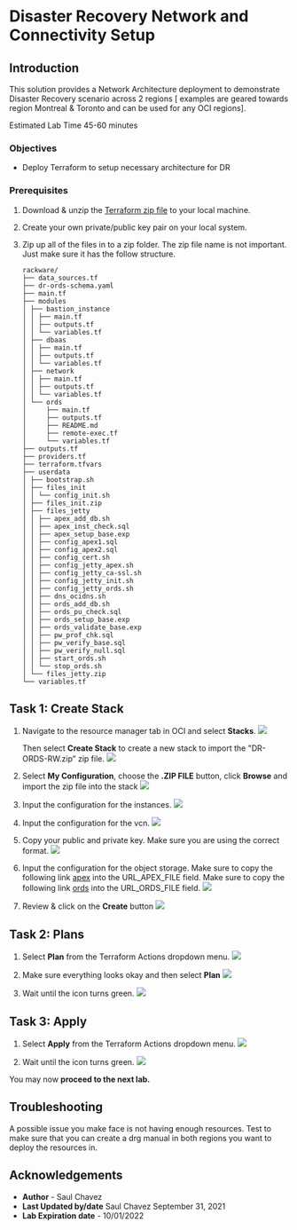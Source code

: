 # Disaster Recovery Network and Connectivity Setup
## Introduction
This solution provides a Network Architecture deployment to demonstrate Disaster Recovery scenario across 2 regions [ examples are geared towards region Montreal & Toronto and can be used for any OCI regions].

Estimated Lab Time 45-60 minutes


### Objectives
- Deploy Terraform to setup necessary architecture for DR

### Prerequisites
1. Download & unzip the [Terraform zip file](https://c4u04.objectstorage.us-ashburn-1.oci.customer-oci.com/p/EcTjWk2IuZPZeNnD_fYMcgUhdNDIDA6rt9gaFj_WZMiL7VvxPBNMY60837hu5hga/n/c4u04/b/livelabsfiles/o/solutions-library/DR-ORDS-RW-master.zip) to your local machine.

2.  Create your own private/public key pair on your local system.
3.  Zip up all of the files in to a zip folder. The zip file name is not important.
    Just make sure it has the follow structure.
    
        rackware/
        ├── data_sources.tf
        ├── dr-ords-schema.yaml
        ├── main.tf
        ├── modules
        │ ├── bastion_instance
        │ │ ├── main.tf
        │ │ ├── outputs.tf
        │ │ └── variables.tf
        │ ├── dbaas
        │ │ ├── main.tf
        │ │ ├── outputs.tf
        │ │ └── variables.tf
        │ ├── network
        │ │ ├── main.tf
        │ │ ├── outputs.tf
        │ │ └── variables.tf
        │ └── ords
        │     ├── main.tf
        │     ├── outputs.tf
        │     ├── README.md
        │     ├── remote-exec.tf
        │     └── variables.tf
        ├── outputs.tf
        ├── providers.tf
        ├── terraform.tfvars
        ├── userdata
        │ ├── bootstrap.sh
        │ ├── files_init
        │ │ └── config_init.sh
        │ ├── files_init.zip
        │ ├── files_jetty
        │ │ ├── apex_add_db.sh
        │ │ ├── apex_inst_check.sql
        │ │ ├── apex_setup_base.exp
        │ │ ├── config_apex1.sql
        │ │ ├── config_apex2.sql
        │ │ ├── config_cert.sh
        │ │ ├── config_jetty_apex.sh
        │ │ ├── config_jetty_ca-ssl.sh
        │ │ ├── config_jetty_init.sh
        │ │ ├── config_jetty_ords.sh
        │ │ ├── dns_ocidns.sh
        │ │ ├── ords_add_db.sh
        │ │ ├── ords_pu_check.sql
        │ │ ├── ords_setup_base.exp
        │ │ ├── ords_validate_base.exp
        │ │ ├── pw_prof_chk.sql
        │ │ ├── pw_verify_base.sql
        │ │ ├── pw_verify_null.sql
        │ │ ├── start_ords.sh
        │ │ └── stop_ords.sh
        │ └── files_jetty.zip
        └── variables.tf

    
## Task 1: Create Stack    
1. Navigate to the resource manager tab in OCI and select **Stacks**. 
    ![](./images/select-stacks.png)

    Then select **Create Stack** to create a new stack to import the "DR-ORDS-RW.zip” zip file.
    ![](./images/create-stack.png)

2. Select **My Configuration**, choose the **.ZIP FILE** button, click **Browse** and import the zip file into the stack 
    ![](./images/stack-info.png)

3. Input the configuration for the instances.
    ![](./images/ResourceManager-Input-Basic.PNG)

4. Input the configuration for the vcn.
    ![](./images/ResourceManager-Network.PNG)

5. Copy your public and private key. Make sure you are using the correct format.
    ![](./images/ResourceManager-Keys.PNG)

6. Input the configuration for the object storage. Make sure to copy the following link [apex](https://c4u04.objectstorage.us-ashburn-1.oci.customer-oci.com/p/EcTjWk2IuZPZeNnD_fYMcgUhdNDIDA6rt9gaFj_WZMiL7VvxPBNMY60837hu5hga/n/c4u04/b/livelabsfiles/o/solutions-library/apex_20.1.zip) into the URL\_APEX\_FILE field.
   Make sure to copy the following link [ords](https://c4u04.objectstorage.us-ashburn-1.oci.customer-oci.com/p/EcTjWk2IuZPZeNnD_fYMcgUhdNDIDA6rt9gaFj_WZMiL7VvxPBNMY60837hu5hga/n/c4u04/b/livelabsfiles/o/solutions-library/ords.war) into the URL\_ORDS\_FILE field.
    ![](./images/ResourceManager-ObjectStorage.PNG)

7. Review & click on the **Create** button
    ![](./images/ResourceManager-Review.PNG)

## Task 2: Plans

1.  Select **Plan** from the Terraform Actions dropdown menu.
    ![](./images/ResourceManager-Plan-2.PNG)

2.  Make sure everything looks okay and then select **Plan**
    ![](./images/ResourceManager-Plan-3.PNG)

3.  Wait until the icon turns green.
    ![](./images/ResourceManager-Plan-4.PNG)

## Task 3: Apply

1.  Select **Apply** from the Terraform Actions dropdown menu.
    ![](./images/ResourceManager-Apply-1.PNG)

2.  Wait until the icon turns green.
    ![](./images/ResourceManager-Apply-2.PNG)


You may now **proceed to the next lab.**

## Troubleshooting
   A possible issue you make face is not having enough resources. Test to make sure 
   that you can create a drg manual in both regions you want to deploy the resources
   in.

## Acknowledgements
- **Author** - Saul Chavez
- **Last Updated by/date** Saul Chavez September 31, 2021
- **Lab Expiration date** - 10/01/2022



